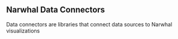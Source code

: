 ## Narwhal Data Connectors

Data connectors are libraries that connect data sources to Narwhal visualizations  

